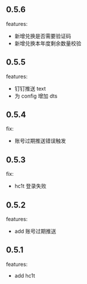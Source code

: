 ## 0.5.6

features:

- 新增兑换是否需要验证码
- 新增兑换本年度剩余数量校验

## 0.5.5

features:

- 钉钉推送 text
- 为 config 增加 dts

## 0.5.4

fix:

- 账号过期推送错误触发

## 0.5.3

fix:

- hc1t 登录失败

## 0.5.2

features:

- add 账号过期推送

## 0.5.1

features:

- add hc1t
